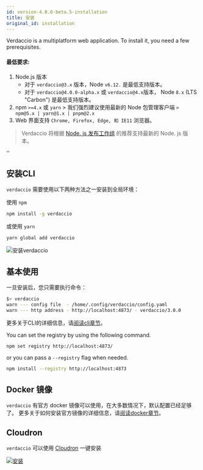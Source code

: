 ```yaml
---
id: version-4.0.0-beta.5-installation
title: 安装
original_id: installation
---
```


Verdaccio is a multiplatform web application. To install it, you need a few prerequisites.

#### 最低要求:

1. Node.js 版本 
    - 对于 `verdaccio@3.x` 版本，Node `v6.12.` 是最低支持版本。
    - 对于 `verdaccio@4.0.0-alpha.x` 或 `verdaccio@4.x`版本， Node `8.x` (LTS "Carbon") 是最低支持版本。
2. npm `>=4.x` 或 `yarn` > 我们强烈建议使用最新的 Node 包管理客户端 `> npm@5.x | yarn@1.x | pnpm@2.x`
3. Web 界面支持 `Chrome, Firefox, Edge, 和 IE11` 浏览器。

> Verdaccio 将根据 [Node. js 发布工作组](https://github.com/nodejs/Release) 的推荐支持最新的 Node. js 版本。

<div id="codefund">''</div>

## 安装CLI

`verdaccio` 需要使用以下两种方法之一安装到全局环境：

使用 `npm`

```bash
npm install -g verdaccio
```

或使用 `yarn`

```bash
yarn global add verdaccio
```

![安装verdaccio](assets/install_verdaccio.gif)

## 基本使用

一旦安装后，您只需要执行命令：

```bash
$> verdaccio
warn --- config file  - /home/.config/verdaccio/config.yaml
warn --- http address - http://localhost:4873/ - verdaccio/3.0.0
```

更多关于CLI的详细信息，请[阅读cli章节](cli.md)。

You can set the registry by using the following command.

```bash
npm set registry http://localhost:4873/
```

or you can pass a `--registry` flag when needed.

```bash
npm install --registry http://localhost:4873
```

## Docker 镜像

`verdaccio` 有官方 docker 镜像可以使用，在大多数情况下，默认配置已经足够了。 更多关于如何安装官方镜像的详细信息，请[阅读docker章节](docker.md)。

## Cloudron

`verdaccio` 可以使用 [Cloudron](https://cloudron.io) 一键安装

[![安装](https://cloudron.io/img/button.svg)](https://cloudron.io/button.html?app=org.eggertsson.verdaccio)